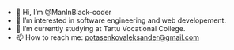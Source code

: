 - 👋 Hi, I’m @ManInBlack-coder
- 👀 I’m interested in software engineering and web developement.
- 🌱 I’m currently studying at Tartu Vocational College.
- 📫 How to reach me: potasenkovaleksander@gmail.com

<!---
ManInBlack-coder/ManInBlack-coder is a ✨ special ✨ repository because its `README.md` (this file) appears on your GitHub profile.
You can click the Preview link to take a look at your changes.
--->
